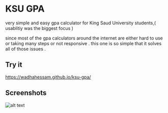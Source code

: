 # KSU GPA
very simple and easy gpa calculator for King Saud University students,( usablitiy was the biggest focus ) 


since most of the gpa calculators around the internet are either hard to use or taking many steps or not responsive . this one is so simple that it solves all of those issues .

## Try it
https://wadhahessam.github.io/ksu-gpa/


## Screenshots



![alt text](https://github.com/WadhahEssam/ksu-gpa/blob/master/ksu-gpa-image.png)
